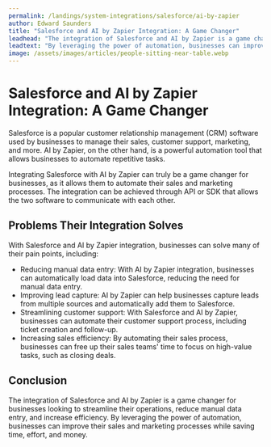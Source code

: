 ```yaml
---
permalink: /landings/system-integrations/salesforce/ai-by-zapier
author: Edward Saunders
title: "Salesforce and AI by Zapier Integration: A Game Changer"
leadhead: "The integration of Salesforce and AI by Zapier is a game changer for businesses looking to streamline their operations, reduce manual data entry, and increase efficiency"
leadtext: "By leveraging the power of automation, businesses can improve their sales and marketing processes while saving time, effort, and money."
image: /assets/images/articles/people-sitting-near-table.webp
---
```

<div class="arttext">	<h1>Salesforce and AI by Zapier Integration: A Game Changer</h1>
	<p>Salesforce is a popular customer relationship management (CRM) software used by businesses to manage their sales, customer support, marketing, and more. AI by Zapier, on the other hand, is a powerful automation tool that allows businesses to automate repetitive tasks.</p>
	<p>Integrating Salesforce with AI by Zapier can truly be a game changer for businesses, as it allows them to automate their sales and marketing processes. The integration can be achieved through API or SDK that allows the two software to communicate with each other.</p>
	<h2>Problems Their Integration Solves</h2>
	<p>With Salesforce and AI by Zapier integration, businesses can solve many of their pain points, including:</p>
	<ul>
		<li>Reducing manual data entry: With AI by Zapier integration, businesses can automatically load data into Salesforce, reducing the need for manual data entry.</li>
		<li>Improving lead capture: AI by Zapier can help businesses capture leads from multiple sources and automatically add them to Salesforce.</li>
		<li>Streamlining customer support: With Salesforce and AI by Zapier, businesses can automate their customer support process, including ticket creation and follow-up.</li>
		<li>Increasing sales efficiency: By automating their sales process, businesses can free up their sales teams' time to focus on high-value tasks, such as closing deals.</li>
	</ul>
	<h2>Conclusion</h2>
	<p>The integration of Salesforce and AI by Zapier is a game changer for businesses looking to streamline their operations, reduce manual data entry, and increase efficiency. By leveraging the power of automation, businesses can improve their sales and marketing processes while saving time, effort, and money.</p>
</div>